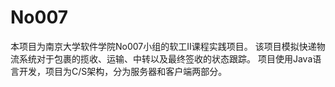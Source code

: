 # No007
本项目为南京大学软件学院No007小组的软工Ⅱ课程实践项目。
该项目模拟快递物流系统对于包裹的揽收、运输、中转以及最终签收的状态跟踪。
项目使用Java语言开发，项目为C/S架构，分为服务器和客户端两部分。
